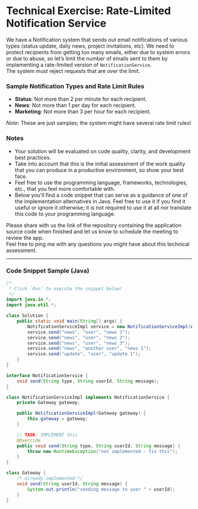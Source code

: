 # Technical Exercise: Rate-Limited Notification Service

We have a Notification system that sends out email notifications of various types (status update, daily news, project invitations, etc). We need to protect recipients from getting too many emails, either due to system errors or due to abuse, so let’s limit the number of emails sent to them by implementing a rate-limited version of `NotificationService`.  
The system must reject requests that are over the limit.

### Sample Notification Types and Rate Limit Rules

- **Status**: Not more than 2 per minute for each recipient.
- **News**: Not more than 1 per day for each recipient.
- **Marketing**: Not more than 3 per hour for each recipient.

*Note*: These are just samples; the system might have several rate limit rules!

### Notes

- Your solution will be evaluated on code quality, clarity, and development best practices.
- Take into account that this is the initial assessment of the work quality that you can produce in a productive environment, so show your best face.
- Feel free to use the programming language, frameworks, technologies, etc., that you feel more comfortable with.
- Below you'll find a code snippet that can serve as a guidance of one of the implementation alternatives in Java. Feel free to use it if you find it useful or ignore it otherwise; it is not required to use it at all nor translate this code to your programming language.

Please share with us the link of the repository containing the application source code when finished and let us know to schedule the meeting to review the app.  
Feel free to ping me with any questions you might have about this technical assessment.

---

### Code Snippet Sample (Java)

```java
/*
 * Click `Run` to execute the snippet below!
 */
import java.io.*;
import java.util.*;

class Solution {
    public static void main(String[] args) {
        NotificationServiceImpl service = new NotificationServiceImpl(new Gateway());
        service.send("news", "user", "news 1");
        service.send("news", "user", "news 2");
        service.send("news", "user", "news 3");
        service.send("news", "another user", "news 1");
        service.send("update", "user", "update 1");
    }
}

interface NotificationService {
    void send(String type, String userId, String message);
}

class NotificationServiceImpl implements NotificationService {
    private Gateway gateway;

    public NotificationServiceImpl(Gateway gateway) {
        this.gateway = gateway;
    }

    // TASK: IMPLEMENT this
    @Override
    public void send(String type, String userId, String message) {
        throw new RuntimeException("not implemented - fix this");
    }
}

class Gateway {
    /* already implemented */
    void send(String userId, String message) {
        System.out.println("sending message to user " + userId);
    }
}